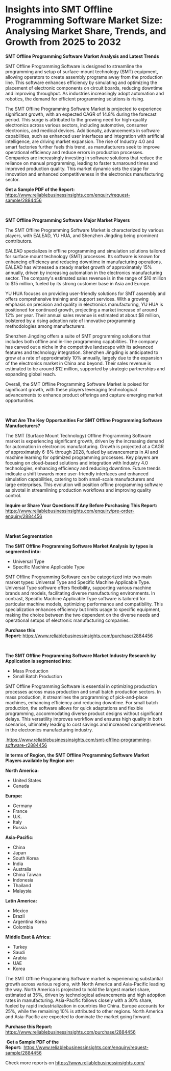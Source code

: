 <p><h1>Insights into SMT Offline Programming Software Market Size: Analysing Market Share, Trends, and Growth from 2025 to 2032</h1></p><p><strong>SMT Offline Programming Software Market Analysis and Latest Trends</strong></p>
<p><p>SMT Offline Programming Software is designed to streamline the programming and setup of surface-mount technology (SMT) equipment, allowing operators to create assembly programs away from the production line. This software enhances efficiency by simulating and optimizing the placement of electronic components on circuit boards, reducing downtime and improving throughput. As industries increasingly adopt automation and robotics, the demand for efficient programming solutions is rising.</p><p>The SMT Offline Programming Software Market is projected to experience significant growth, with an expected CAGR of 14.8% during the forecast period. This surge is attributed to the growing need for high-quality electronics across various sectors, including automotive, consumer electronics, and medical devices. Additionally, advancements in software capabilities, such as enhanced user interfaces and integration with artificial intelligence, are driving market expansion. The rise of Industry 4.0 and smart factories further fuels this trend, as manufacturers seek to improve operational efficiency and reduce errors in production processes. Companies are increasingly investing in software solutions that reduce the reliance on manual programming, leading to faster turnaround times and improved production quality. This market dynamic sets the stage for innovation and enhanced competitiveness in the electronics manufacturing sector.</p></p>
<p><strong>Get a Sample PDF of the Report:&nbsp;</strong> <a href="https://www.reliablebusinessinsights.com/enquiry/request-sample/2884456?utm_campaign=2239&utm_medium=2&utm_source=Github&utm_content=ia&utm_term=13032025&utm_id=smt-offline-programming-software">https://www.reliablebusinessinsights.com/enquiry/request-sample/2884456</a></p>
<p>&nbsp;</p>
<p><strong>SMT Offline Programming Software Major Market Players</strong></p>
<p><p>The SMT Offline Programming Software Market is characterized by various players, with EALEAD, YU HUA, and Shenzhen Jingding being prominent contributors. </p><p>EALEAD specializes in offline programming and simulation solutions tailored for surface mount technology (SMT) processes. Its software is known for enhancing efficiency and reducing downtime in manufacturing operations. EALEAD has witnessed a steady market growth of approximately 15% annually, driven by increasing automation in the electronics manufacturing sector. The company's estimated sales revenue is in the range of $10 million to $15 million, fueled by its strong customer base in Asia and Europe.</p><p>YU HUA focuses on providing user-friendly solutions for SMT assembly and offers comprehensive training and support services. With a growing emphasis on precision and quality in electronics manufacturing, YU HUA is positioned for continued growth, projecting a market increase of around 12% per year. Their annual sales revenue is estimated at about $8 million, bolstered by a rising adoption rate of innovative programming methodologies among manufacturers.</p><p>Shenzhen Jingding offers a suite of SMT programming solutions that includes both offline and in-line programming capabilities. The company has carved out a niche in the competitive landscape with its advanced features and technology integration. Shenzhen Jingding is anticipated to grow at a rate of approximately 10% annually, largely due to the expansion of the electronics market in China and beyond. Their sales revenue is estimated to be around $12 million, supported by strategic partnerships and expanding global reach.</p><p>Overall, the SMT Offline Programming Software Market is poised for significant growth, with these players leveraging technological advancements to enhance product offerings and capture emerging market opportunities.</p></p>
<p>&nbsp;</p>
<p><strong>What Are The Key Opportunities For SMT Offline Programming Software Manufacturers?</strong></p>
<p><p>The SMT (Surface Mount Technology) Offline Programming Software market is experiencing significant growth, driven by the increasing demand for automation in electronics manufacturing. Growth is projected at a CAGR of approximately 6-8% through 2028, fueled by advancements in AI and machine learning for optimized programming processes. Key players are focusing on cloud-based solutions and integration with Industry 4.0 technologies, enhancing efficiency and reducing downtime. Future trends indicate a shift towards more user-friendly interfaces and enhanced simulation capabilities, catering to both small-scale manufacturers and large enterprises. This evolution will position offline programming software as pivotal in streamlining production workflows and improving quality control.</p></p>
<p><strong>Inquire or Share Your Questions If Any Before Purchasing This Report:</strong> <a href="https://www.reliablebusinessinsights.com/enquiry/pre-order-enquiry/2884456?utm_campaign=2239&utm_medium=2&utm_source=Github&utm_content=ia&utm_term=13032025&utm_id=smt-offline-programming-software">https://www.reliablebusinessinsights.com/enquiry/pre-order-enquiry/2884456</a></p>
<p>&nbsp;</p>
<p><strong>Market Segmentation</strong></p>
<p><strong>The SMT Offline Programming Software Market Analysis by types is segmented into:</strong></p>
<p><ul><li>Universal Type</li><li>Specific Machine Applicable Type</li></ul></p>
<p><p>SMT Offline Programming Software can be categorized into two main market types: Universal Type and Specific Machine Applicable Type. Universal Type software offers flexibility, supporting various machine brands and models, facilitating diverse manufacturing environments. In contrast, Specific Machine Applicable Type software is tailored for particular machine models, optimizing performance and compatibility. This specialization enhances efficiency but limits usage to specific equipment, making the choice between the two dependent on the diverse needs and operational setups of electronic manufacturing companies.</p></p>
<p><strong>Purchase this Report:&nbsp;</strong><a href="https://www.reliablebusinessinsights.com/purchase/2884456?utm_campaign=2239&utm_medium=2&utm_source=Github&utm_content=ia&utm_term=13032025&utm_id=smt-offline-programming-software">https://www.reliablebusinessinsights.com/purchase/2884456</a></p>
<p>&nbsp;</p>
<p><strong>The SMT Offline Programming Software Market Industry Research by Application is segmented into:</strong></p>
<p><ul><li>Mass Production</li><li>Small Batch Production</li></ul></p>
<p><p>SMT Offline Programming Software is essential in optimizing production processes across mass production and small batch production sectors. In mass production, it streamlines the programming of pick-and-place machines, enhancing efficiency and reducing downtime. For small batch production, the software allows for quick adaptations and flexible programming, accommodating diverse product designs without significant delays. This versatility improves workflow and ensures high quality in both scenarios, ultimately leading to cost savings and increased competitiveness in the electronics manufacturing industry.</p></p>
<p><a href="https://www.reliablebusinessinsights.com/smt-offline-programming-software-r2884456?utm_campaign=2239&utm_medium=2&utm_source=Github&utm_content=ia&utm_term=13032025&utm_id=smt-offline-programming-software">&nbsp;https://www.reliablebusinessinsights.com/smt-offline-programming-software-r2884456</a></p>
<p><strong>In terms of Region, the SMT Offline Programming Software Market Players available by Region are:</strong></p>
<p>
    <p> <strong> North America: </strong>
        <ul>
            <li>United States</li>
            <li>Canada</li>
        </ul>
        </p> 
    <p> <strong> Europe: </strong>
        <ul>
            <li>Germany</li>
            <li>France</li>
            <li>U.K.</li>
            <li>Italy</li>
            <li>Russia</li>
        </ul>
        </p> 
    <p> <strong> Asia-Pacific: </strong>
        <ul>
            <li>China</li>
            <li>Japan</li>
            <li>South Korea</li>
            <li>India</li>
            <li>Australia</li>
            <li>China Taiwan</li>
            <li>Indonesia</li>
            <li>Thailand</li>
            <li>Malaysia</li>
        </ul>
        </p> 
    <p> <strong> Latin America: </strong>
        <ul>
            <li>Mexico</li>
            <li>Brazil</li>
            <li>Argentina Korea</li>
            <li>Colombia</li>
        </ul>
        </p> 
    <p> <strong> Middle East & Africa: </strong>
        <ul>
            <li>Turkey</li>
            <li>Saudi</li>
            <li>Arabia</li>
            <li>UAE</li>
            <li>Korea</li>
        </ul>
    </p>
    </p>
<p><p>The SMT Offline Programming Software market is experiencing substantial growth across various regions, with North America and Asia-Pacific leading the way. North America is projected to hold the largest market share, estimated at 35%, driven by technological advancements and high adoption rates in manufacturing. Asia-Pacific follows closely with a 30% share, fueled by rapid industrialization in countries like China. Europe accounts for 25%, while the remaining 10% is attributed to other regions. North America and Asia-Pacific are expected to dominate the market going forward.</p></p>
<p><strong>Purchase this Report: </strong><a href="https://www.reliablebusinessinsights.com/purchase/2884456?utm_campaign=2239&utm_medium=2&utm_source=Github&utm_content=ia&utm_term=13032025&utm_id=smt-offline-programming-software">https://www.reliablebusinessinsights.com/purchase/2884456</a></p>
<p>&nbsp;<strong>Get a Sample PDF of the Report:&nbsp;&nbsp;</strong><a href="https://www.reliablebusinessinsights.com/enquiry/request-sample/2884456?utm_campaign=2239&utm_medium=2&utm_source=Github&utm_content=ia&utm_term=13032025&utm_id=smt-offline-programming-software">https://www.reliablebusinessinsights.com/enquiry/request-sample/2884456</a></p>
<p><strong></strong></p>
<p>Check more reports on <a href="https://www.reliablebusinessinsights.com/?utm_campaign=2239&utm_medium=2&utm_source=Github&utm_content=ia&utm_term=13032025&utm_id=smt-offline-programming-software">https://www.reliablebusinessinsights.com/</a></p>